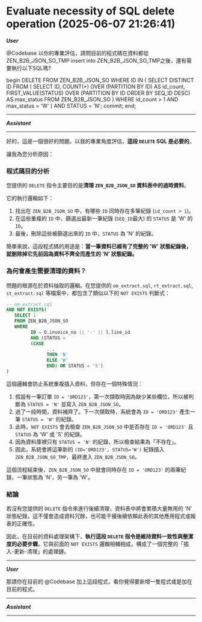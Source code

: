 <!-- Generated by SpecStory -->

# Evaluate necessity of SQL delete operation (2025-06-07 21:26:41)

_**User**_

@Codebase 以你的專業評估，請問目前的程式碼在資料都從ZEN_B2B_JSON_SO_TMP insert into ZEN_B2B_JSON_SO_TMP之後，還有需要執行以下SQL嗎?

begin
DELETE FROM ZEN_B2B_JSON_SO
WHERE ID IN (
    SELECT DISTINCT ID
    FROM (
        SELECT ID, 
               COUNT(*) OVER (PARTITION BY ID) AS id_count, 
               FIRST_VALUE(STATUS) OVER (PARTITION BY ID ORDER BY SEQ_ID DESC) AS max_status
        FROM ZEN_B2B_JSON_SO
    )
    WHERE id_count > 1
    AND max_status = 'W'
)
AND STATUS = 'N';
commit;
end;

---

_**Assistant**_



---

好的，這是一個很好的問題。以我的專業角度評估，**這段 `DELETE` SQL 是必要的**。

讓我為您分析原因：

### 程式碼目的分析

您提供的 `DELETE` 指令主要目的是**清理 `ZEN_B2B_JSON_SO` 資料表中的過時資料**。

它的執行邏輯如下：
1.  找出在 `ZEN_B2B_JSON_SO` 中，有哪些 `ID` 同時存在多筆紀錄 (`id_count > 1`)。
2.  在這些重複的 `ID` 中，篩選出最新一筆紀錄 (`SEQ_ID`最大) 的 `STATUS` 是 'W' 的 `ID`。
3.  最後，刪除這些被篩選出來的 `ID` 中，`STATUS` 為 'N' 的紀錄。

簡單來說，這段程式碼的用途是：**當一筆資料已經有了完整的 'W' 狀態紀錄後，就刪除掉它先前因為資料不齊全而產生的 'N' 狀態紀錄。**

### 為何會產生需要清理的資料？

問題的根源在於資料抽取的邏輯。在您提供的 `om_extract.sql`, `rt_extract.sql`, `st_extract.sql` 等檔案中，都包含了類似以下的 `NOT EXISTS` 判斷式：

```sql
-- om_extract.sql
AND NOT EXISTS(
   SELECT 1
   FROM ZEN_B2B_JSON_SO
   WHERE
         ID = O.invoice_no || '-' || l.line_id
         AND (STATUS =
         (CASE
               ...
               THEN 'N'
               ELSE 'W'
               END) OR STATUS = 'S')
)
```

這個邏輯會防止系統重複插入資料，但存在一個特殊情況：

1.  假設有一筆訂單 `ID = 'ORD123'`，第一次擷取時因為缺少某些欄位，所以被判斷為 `STATUS = 'N'` 並寫入 `ZEN_B2B_JSON_SO`。
2.  過了一段時間，資料補齊了。下一次擷取時，系統會為 `ID = 'ORD123'` 產生一筆 `STATUS = 'W'` 的紀錄。
3.  此時，`NOT EXISTS` 會去檢查 `ZEN_B2B_JSON_SO` 中是否存在 `ID = 'ORD123'` 且 `STATUS` 為 'W' 或 'S' 的紀錄。
4.  因為資料庫裡只有 `STATUS = 'N'` 的紀錄，所以檢查結果為「不存在」。
5.  因此，系統會將這筆新的 `(ID='ORD123', STATUS='W')` 紀錄插入 `ZEN_B2B_JSON_SO_TMP`，最終進入 `ZEN_B2B_JSON_SO`。

這個流程結束後，`ZEN_B2B_JSON_SO` 中就會同時存在 `ID = 'ORD123'` 的兩筆紀錄，一筆狀態為 'N'，另一筆為 'W'。

### 結論

若沒有您提供的 `DELETE` 指令來進行後續清理，資料表中將會累積大量無用的 'N' 狀態紀錄。這不僅會造成資料冗餘，也可能干擾後續依賴此表的其他應用程式或報表的正確性。

因此，在目前的資料處理架構下，**執行這段 `DELETE` 指令是維持資料一致性與整潔度的必要步驟**。它與前面的 `NOT EXISTS` 邏輯相輔相成，構成了一個完整的「插入-更新-清理」的處理鏈。

---

_**User**_

那請你在目前的 @Codebase 加上這段程式，看你覺得要新增一隻程式或是加在目前的程式。

---

_**Assistant**_



---

